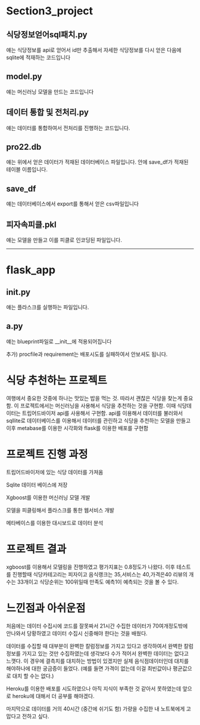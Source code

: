 # Section3_project


## 식당정보얻어sql패치.py
얘는 식당정보를 api로 얻어서 id만 추출해서 자세한 식당정보를 다시 얻은 다음에 sqlite에 적재하는 코드입니다

## model.py
얘는 머신러닝 모델을 만드는 코드입니다

## 데이터 통합 및 전처리.py
얘는 데이터를 통합하여서 전처리를 진행하는 코드입니다.

## pro22.db
얘는 위에서 얻은 데이터가 적재된 데이터베이스 파일입니다. 안에 save_df가 적재된 테이블 이름입니다.

## save_df
얘는 데이터베이스에서 export를 통해서 얻은 csv파일입니다

## 피자속피클.pkl
얘는 모델을 만들고 이를 피클로 인코딩된 파일입니다.

---

# flask_app

## __init__.py
얘는 플라스크를 실행하는 파일입니다.

## a.py
얘는 blueprint파일로 __init__에 적용되어집니다


추가) procfile과 requirement는 배포시도를 실패하여서 안보셔도 됩니다.











# 식당 추천하는 프로젝트 
여행에서 중요한 것중에 하나는 맛있는 밥을 먹는 것. 따라서 괜찮은 식당을 찾는게 중요함. 이 프로젝트에서는 머신러닝을 사용해서 식당을 추천하는 것을 구현함. 이때 식당데이터는 트립어드바이저 api를 사용해서 구현함. api를 이용해서 데이터를 불러와서 sqllite로 데이터베이스를 이용해서 데이터를 관린하고 식당을 추천하는 모델을 만들고 이후 metabase를 이용한 시각화와 flask를 이용한 배포를 구현함




# 프로젝트 진행 과정 
트립어드바이저에 있는 식당 데이터를 가져옴

Sqlite 데이터 베이스에 저장

Xgboost를 이용한 머신러닝 모델 개발

모델을 피클링해서 플라스크를 통한 웹서비스 개발

메타베이스를 이용한 대시보드로 데이터 분석

# 프로젝트 결과
xgboost를 이용해서 모델링을 진행하였고 평가지표는 0.8정도가 나왔다. 이후  테스트를 진행할때 식당카테고리는 피자이고 음식랭크는 35,서비스는 40,가격은40 리뷰의 개수는 33개이고 식당순위는 100위일때 만족도 예측1이 예측되는 것을 볼 수 있다.


# 느낀점과 아쉬운점
처음에는 데이터 수집시에 코드를 잘못짜서 21시간 수집한 데이터가 70여개정도밖에 안나와서 당황하였고 데이터 수집시 신중해야 한다는 것을 배웠다.

데이터를 수집할 때 대부분이 완벽한 칼럼정보를 가지고 있다고 생각하여서 완벽한 칼럼정보를 가지고 있는 것만 수집하였는데 생각보다 수가 적어서 완벽한 데이터는 없다고 느꼇다. 이 경우에 결측치를 대치하는 방법이 있겠지만 실제 음식점데이터인데 대치를 해야하나에 대한 궁금증이 들었다.
(예를 들면 가격이 없는데 이걸 최빈값이나 평균값으로 대치 할 수는 없다.)

Heroku를 이용한 배포를 시도하였으나 아직 지식이 부족한 것 같아서 못하였는데 앞으로 heroku에 대해서 더 공부를 해야겠다.

마지막으로 데이터를 거의 40시간 (중간에 쉬기도 함) 가량을 수집한 내 노트북에게 고맙다고 전하고 싶다.




